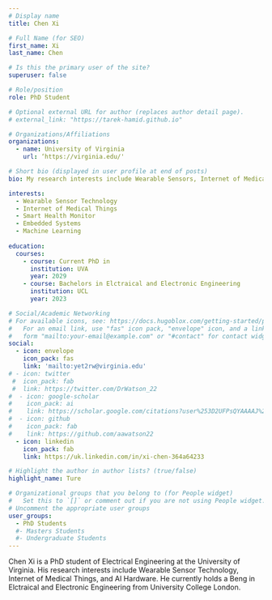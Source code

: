 ```yaml
---
# Display name
title: Chen Xi

# Full Name (for SEO)
first_name: Xi
last_name: Chen

# Is this the primary user of the site?
superuser: false

# Role/position
role: PhD Student

# Optional external URL for author (replaces author detail page).
# external_link: "https://tarek-hamid.github.io"

# Organizations/Affiliations
organizations:
  - name: University of Virginia
    url: ‘https://virginia.edu/'

# Short bio (displayed in user profile at end of posts)
bio: My research interests include Wearable Sensors, Internet of Medical Things, and AI Hardwares.

interests:
  - Wearable Sensor Technology
  - Internet of Medical Things
  - Smart Health Monitor
  - Embedded Systems
  - Machine Learning
  
education:
  courses:
    - course: Current PhD in 
      institution: UVA
      year: 2029
    - course: Bachelors in Elctraical and Electronic Engineering
      institution: UCL 
      year: 2023

# Social/Academic Networking
# For available icons, see: https://docs.hugoblox.com/getting-started/page-builder/#icons
#   For an email link, use "fas" icon pack, "envelope" icon, and a link in the
#   form "mailto:your-email@example.com" or "#contact" for contact widget.
social:
  - icon: envelope
    icon_pack: fas
    link: 'mailto:yet2rw@virginia.edu'
# - icon: twitter
 #  icon_pack: fab
 #  link: https://twitter.com/DrWatson_22
#  - icon: google-scholar
#    icon_pack: ai
#    link: https://scholar.google.com/citations?user%253D2UFPsQYAAAAJ%2526hl%253Den
#  - icon: github
#    icon_pack: fab
#    link: https://github.com/aawatson22
  - icon: linkedin
    icon_pack: fab
    link: https://uk.linkedin.com/in/xi-chen-364a64233

# Highlight the author in author lists? (true/false)
highlight_name: Ture

# Organizational groups that you belong to (for People widget)
#   Set this to `[]` or comment out if you are not using People widget.
# Uncomment the appropriate user groups
user_groups:
  - PhD Students
  #- Masters Students
  #- Undergraduate Students
---
```


Chen Xi is a PhD student of Electrical Engineering at the University of Virginia. His research interests include Wearable Sensor Technology, Internet of Medical Things, and AI Hardware. He currently holds a Beng in Elctraical and Electronic Engineering from University College London.
